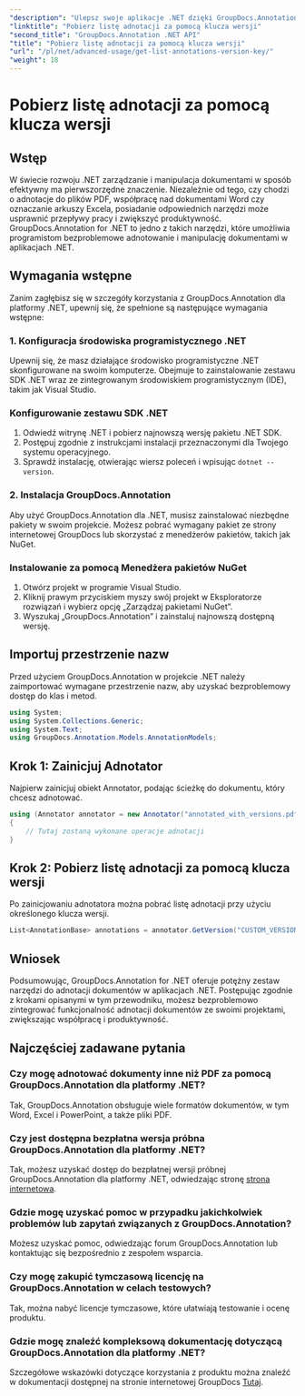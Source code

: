 ```yaml
---
"description": "Ulepsz swoje aplikacje .NET dzięki GroupDocs.Annotation, aby zapewnić bezproblemową adnotację dokumentów. Postępuj zgodnie z naszym przewodnikiem krok po kroku, aby uzyskać skuteczną integrację."
"linktitle": "Pobierz listę adnotacji za pomocą klucza wersji"
"second_title": "GroupDocs.Annotation .NET API"
"title": "Pobierz listę adnotacji za pomocą klucza wersji"
"url": "/pl/net/advanced-usage/get-list-annotations-version-key/"
"weight": 18
---
```


# Pobierz listę adnotacji za pomocą klucza wersji

## Wstęp
W świecie rozwoju .NET zarządzanie i manipulacja dokumentami w sposób efektywny ma pierwszorzędne znaczenie. Niezależnie od tego, czy chodzi o adnotacje do plików PDF, współpracę nad dokumentami Word czy oznaczanie arkuszy Excela, posiadanie odpowiednich narzędzi może usprawnić przepływy pracy i zwiększyć produktywność. GroupDocs.Annotation for .NET to jedno z takich narzędzi, które umożliwia programistom bezproblemowe adnotowanie i manipulację dokumentami w aplikacjach .NET.
## Wymagania wstępne
Zanim zagłębisz się w szczegóły korzystania z GroupDocs.Annotation dla platformy .NET, upewnij się, że spełnione są następujące wymagania wstępne:
### 1. Konfiguracja środowiska programistycznego .NET
Upewnij się, że masz działające środowisko programistyczne .NET skonfigurowane na swoim komputerze. Obejmuje to zainstalowanie zestawu SDK .NET wraz ze zintegrowanym środowiskiem programistycznym (IDE), takim jak Visual Studio.
### Konfigurowanie zestawu SDK .NET
1. Odwiedź witrynę .NET i pobierz najnowszą wersję pakietu .NET SDK.
2. Postępuj zgodnie z instrukcjami instalacji przeznaczonymi dla Twojego systemu operacyjnego.
3. Sprawdź instalację, otwierając wiersz poleceń i wpisując `dotnet --version`.
### 2. Instalacja GroupDocs.Annotation
Aby użyć GroupDocs.Annotation dla .NET, musisz zainstalować niezbędne pakiety w swoim projekcie. Możesz pobrać wymagany pakiet ze strony internetowej GroupDocs lub skorzystać z menedżerów pakietów, takich jak NuGet.
### Instalowanie za pomocą Menedżera pakietów NuGet
1. Otwórz projekt w programie Visual Studio.
2. Kliknij prawym przyciskiem myszy swój projekt w Eksploratorze rozwiązań i wybierz opcję „Zarządzaj pakietami NuGet”.
3. Wyszukaj „GroupDocs.Annotation” i zainstaluj najnowszą dostępną wersję.

## Importuj przestrzenie nazw
Przed użyciem GroupDocs.Annotation w projekcie .NET należy zaimportować wymagane przestrzenie nazw, aby uzyskać bezproblemowy dostęp do klas i metod.
```csharp
using System;
using System.Collections.Generic;
using System.Text;
using GroupDocs.Annotation.Models.AnnotationModels;
```
## Krok 1: Zainicjuj Adnotator
Najpierw zainicjuj obiekt Annotator, podając ścieżkę do dokumentu, który chcesz adnotować.
```csharp
using (Annotator annotator = new Annotator("annotated_with_versions.pdf"))
{
    // Tutaj zostaną wykonane operacje adnotacji
}
```
## Krok 2: Pobierz listę adnotacji za pomocą klucza wersji
Po zainicjowaniu adnotatora można pobrać listę adnotacji przy użyciu określonego klucza wersji.
```csharp
List<AnnotationBase> annotations = annotator.GetVersion("CUSTOM_VERSION");
```

## Wniosek
Podsumowując, GroupDocs.Annotation for .NET oferuje potężny zestaw narzędzi do adnotacji dokumentów w aplikacjach .NET. Postępując zgodnie z krokami opisanymi w tym przewodniku, możesz bezproblemowo zintegrować funkcjonalność adnotacji dokumentów ze swoimi projektami, zwiększając współpracę i produktywność.
## Najczęściej zadawane pytania
### Czy mogę adnotować dokumenty inne niż PDF za pomocą GroupDocs.Annotation dla platformy .NET?
Tak, GroupDocs.Annotation obsługuje wiele formatów dokumentów, w tym Word, Excel i PowerPoint, a także pliki PDF.
### Czy jest dostępna bezpłatna wersja próbna GroupDocs.Annotation dla platformy .NET?
Tak, możesz uzyskać dostęp do bezpłatnej wersji próbnej GroupDocs.Annotation dla platformy .NET, odwiedzając stronę [strona internetowa](https://releases.groupdocs.com/annotation/net/).
### Gdzie mogę uzyskać pomoc w przypadku jakichkolwiek problemów lub zapytań związanych z GroupDocs.Annotation?
Możesz uzyskać pomoc, odwiedzając forum GroupDocs.Annotation lub kontaktując się bezpośrednio z zespołem wsparcia.
### Czy mogę zakupić tymczasową licencję na GroupDocs.Annotation w celach testowych?
Tak, można nabyć licencje tymczasowe, które ułatwiają testowanie i ocenę produktu.
### Gdzie mogę znaleźć kompleksową dokumentację dotyczącą GroupDocs.Annotation dla platformy .NET?
Szczegółowe wskazówki dotyczące korzystania z produktu można znaleźć w dokumentacji dostępnej na stronie internetowej GroupDocs [Tutaj]( https://tutorials.groupdocs.com/annotation/net/).